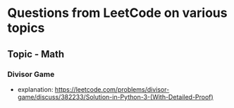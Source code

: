 
# Questions from LeetCode on various topics
 ## Topic - Math 
 ###  Divisor Game 
 - explanation: https://leetcode.com/problems/divisor-game/discuss/382233/Solution-in-Python-3-(With-Detailed-Proof)
